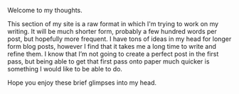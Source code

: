 Welcome to my thoughts. 

This section of my site is a raw format in which I'm trying to work on my writing. It will be much shorter form, probably a few hundred words per post, but hopefully more frequent. I have tons of ideas in my head for longer form blog posts, however I find that it takes me a long time to write and refine them. I know that I’m not going to create a perfect post in the first pass, but being able to get that first pass onto paper much quicker is something I would like to be able to do.

Hope you enjoy these brief glimpses into my head.
